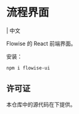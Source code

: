 <!-- markdownlint-disable MD030 -->

# 流程界面

 | 中文

Flowise 的 React 前端界面。



安装：

```bash
npm i flowise-ui
```

## 许可证

本仓库中的源代码在下提供。
